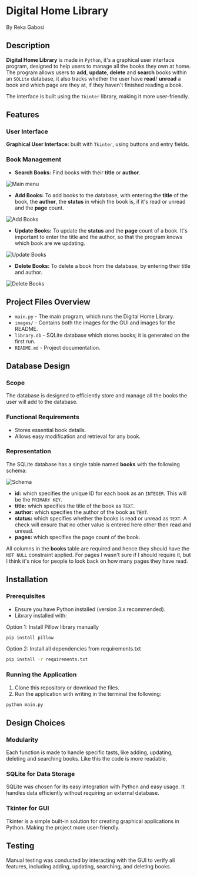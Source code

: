 # Digital Home Library

By Reka Gabosi

## Description

**Digital Home Library** is made in `Python`, it's a graphical user interface program, designed to help users to manage all the books they own at home.
The program allows users to **add**, **update**, **delete** and **search** books within an `SQLite` database, it also tracks whether the user have
**read**/ **unread** a book and which page are they at, if they haven't finished reading a book.

The interface is built using the `Tkinter` library, making it more user-friendly.

## Features

### User Interface

**Graphical User Interface:** built with `Tkinter`, using buttons and entry fields.

### Book Management

* **Search Books:** Find books with their **title** or **author**.

![Main menu](images/readme_images/main_menu.png)

* **Add Books:** To add books to the database, with entering the **title** of the book, the **author**, the **status** in which the book is, if it's read or unread and the **page** count.

![Add Books](images/readme_images/add_book.png)

* **Update Books:** To update the **status** and the **page** count of a book. It's important to enter the title and the author, so that the program knows which book are we updating.

![Update Books](images/readme_images/update_book.png)

* **Delete Books:** To delete a book from the database, by entering their title and author.

![Delete Books](images/readme_images/delete_book.png)

## Project Files Overview

* `main.py` - The main program, which runs the Digital Home Library.
* `images/` - Contains both the images for the GUI and images for the README.
* `library.db` - SQLite database which stores books; it is generated on the first run.
* `README.md` - Project documentation.

## Database Design

### Scope

The database is designed to efficiently store and manage all the books the user will add to the database.

### Functional Requirements

* Stores essential book details.
* Allows easy modification and retrieval for any book.

### Representation

The SQLite database has a single table named **books** with the following schema:

![Schema](images/readme_images/schema.png)

* **id:** which specifies the unique ID for each book as an `INTEGER`. This will be the `PRIMARY KEY`.
* **title:** which specifies the title of the book as `TEXT`.
* **author:** which specifies the author of the book as `TEXT`.
* **status:** which specifies whether the books is read or unread as `TEXT`. A check will ensure that no other value is entered here other then read and unread.
* **pages:** which specifies the page count of the book.

All columns in the **books** table are required and hence they should have the `NOT NULL` constraint applied. For pages I wasn't sure if I should require it, but I think it's nice for people to look back on how many pages they have read.

## Installation

### Prerequisites

* Ensure you have Python installed (version 3.x recommended).
* Library installed with:

Option 1: Install Pillow library manually
```bash
pip install pillow
```
Option 2: Install all dependencies from requirements.txt
```bash
pip install -r requirements.txt
```

### Running the Application

1. Clone this repository or download the files.
2. Run the application with writing in the terminal the following:

```bash
python main.py
```

## Design Choices

### Modularity

Each function is made to handle specific tasts, like adding, updating, deleting and searching books. Like this the code is more readable.

### SQLite for Data Storage

SQLite was chosen for its easy integration with Python and easy usage. It handles data efficiently without requiring an external database.

### Tkinter for GUI

Tkinter is a simple built-in solution for creating graphical applications in Python. Making the project more user-friendly.

## Testing

Manual testing was conducted by interacting with the GUI to verify all features, including adding, updating, searching, and deleting books.